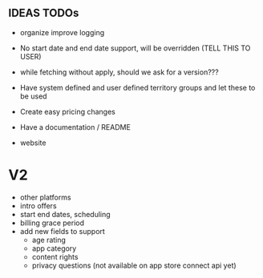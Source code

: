 ## IDEAS TODOs

- organize improve logging
- No start date and end date support, will be overridden (TELL THIS TO USER)
- while fetching without apply, should we ask for a version???

- Have system defined and user defined territory groups and let these to be used
- Create easy pricing changes
- Have a documentation / README

- website

# V2

- other platforms
- intro offers
- start end dates, scheduling
- billing grace period
- add new fields to support
  - age rating
  - app category
  - content rights
  - privacy questions (not available on app store connect api yet)

